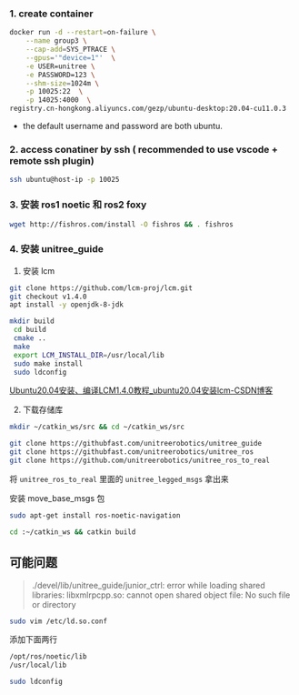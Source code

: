 ### 1. create container

```bash
docker run -d --restart=on-failure \
    --name group3 \
    --cap-add=SYS_PTRACE \
    --gpus='"device=1"'  \
    -e USER=unitree	\
    -e PASSWORD=123 \
    --shm-size=1024m \
    -p 10025:22  \
    -p 14025:4000  \
registry.cn-hongkong.aliyuncs.com/gezp/ubuntu-desktop:20.04-cu11.0.3
```

- the default username and password are both ubuntu.

### 2. access conatiner by ssh ( recommended to use vscode + remote ssh plugin)

```bash
ssh ubuntu@host-ip -p 10025
```



### 3. 安装 ros1 noetic 和 ros2 foxy

```bash
wget http://fishros.com/install -O fishros && . fishros
```



### 4. 安装 unitree_guide

1. 安装 lcm

```bash
git clone https://github.com/lcm-proj/lcm.git
git checkout v1.4.0
apt install -y openjdk-8-jdk

mkdir build
 cd build
 cmake ..
 make
 export LCM_INSTALL_DIR=/usr/local/lib
 sudo make install
 sudo ldconfig
```

[Ubuntu20.04安装、编译LCM1.4.0教程_ubuntu20.04安装lcm-CSDN博客](https://blog.csdn.net/SunPengMSE/article/details/118398226)



2. 下载存储库

```bash
mkdir ~/catkin_ws/src && cd ~/catkin_ws/src

git clone https://githubfast.com/unitreerobotics/unitree_guide
git clone https://githubfast.com/unitreerobotics/unitree_ros
git clone https://github.com/unitreerobotics/unitree_ros_to_real
```

将 `unitree_ros_to_real` 里面的 `unitree_legged_msgs` 拿出来

安装 move_base_msgs 包

```bash
sudo apt-get install ros-noetic-navigation
```



```bash
cd :~/catkin_ws && catkin build
```



## 可能问题

> ./devel/lib/unitree_guide/junior_ctrl: error while loading shared libraries: libxmlrpcpp.so: cannot open shared object file: No such file or directory

```bash
sudo vim /etc/ld.so.conf
```

添加下面两行

```bash
/opt/ros/noetic/lib
/usr/local/lib
```

```bash
sudo ldconfig
```

